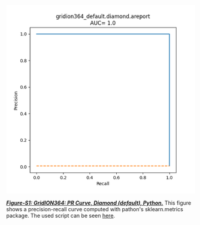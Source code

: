 ![GridION364: PR Curve, Diamond (default), Python](../../stats/pics/prc/gridion364_default.diamond.prc.python.png "GridION364: PR Curve, Diamond (default), Python")

[***Figure-S1: GridION364: PR Curve, Diamond (default), Python.***](../../stats/pics/prc/gridion364_default.diamond.prc.python.png "GridION364: PR Curve, Diamond (default), Python") This figure shows a precision-recall curve computed with pathon's sklearn.metrics package. The used script can be seen [here](../../scripts/calcPRCurve.py).